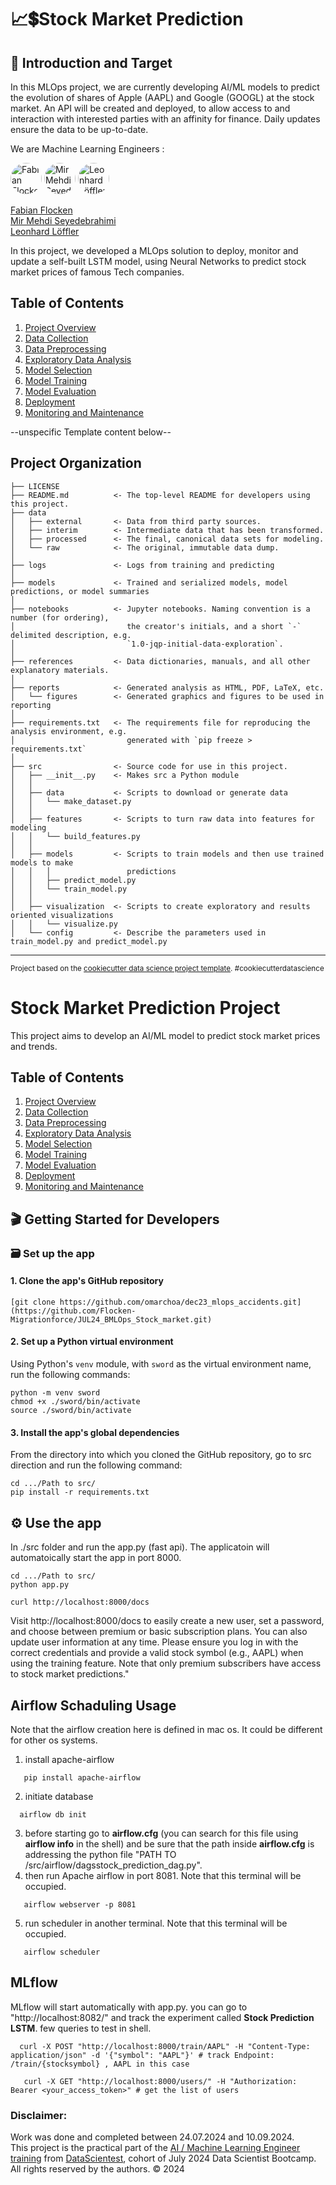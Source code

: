 # 📈💲Stock Market Prediction

## 🧺 Introduction and Target

In this MLOps project, we are currently developing AI/ML models to predict the evolution of shares of Apple (AAPL) and Google (GOOGL) at the stock market.
An API will be created and deployed, to allow access to and interaction with interested parties with an affinity for finance. Daily updates ensure the data to be up-to-date.

We are Machine Learning Engineers :

<a href="https://github.com/Flocken-Migrationforce"><img src="https://github.com/Flocken-Migrationforce.png" width="50px" alt="Fabian Flocken" style="border-radius:50%"></a>
<a href="https://github.com/mirmehdi"><img src="https://github.com/mirmehdi.png" width="50px" alt="Mir Mehdi Seyedebrahimi" style="border-radius:50%"></a>
<a href="https://github.com/LeoLoeff"><img src="https://github.com/LeoLoeff.png" width="50px" alt="Leonhard Löffler" style="border-radius:50%"></a>

[Fabian Flocken](https://www.linkedin.com/in/fabian-flocken-0638a9315)<br>
[Mir Mehdi Seyedebrahimi](https://www.linkedin.com/in/mirmehdi)<br>
[Leonhard Löffler](https://www.linkedin.com/in/leonhard-loeffler/)<br>

In this project, we developed a MLOps solution to deploy, monitor and update a self-built LSTM model, using Neural Networks to predict stock market prices of famous Tech companies.

## Table of Contents
1. [Project Overview](reports/project_overview.md)
2. [Data Collection](reports/data_collection.md)
3. [Data Preprocessing](reports/data_preprocessing.md)
4. [Exploratory Data Analysis](notebooks/eda.ipynb)
5. [Model Selection](reports/model_selection.md)
6. [Model Training](reports/model_training.md)
7. [Model Evaluation](reports/model_evaluation.md)
8. [Deployment](reports/deployment.md)
9. [Monitoring and Maintenance](reports/monitoring_and_maintenance.md)



--unspecific Template content below--

Project Organization
------------

    ├── LICENSE
    ├── README.md          <- The top-level README for developers using this project.
    ├── data
    │   ├── external       <- Data from third party sources.
    │   ├── interim        <- Intermediate data that has been transformed.
    │   ├── processed      <- The final, canonical data sets for modeling.
    │   └── raw            <- The original, immutable data dump.
    │
    ├── logs               <- Logs from training and predicting
    │
    ├── models             <- Trained and serialized models, model predictions, or model summaries
    │
    ├── notebooks          <- Jupyter notebooks. Naming convention is a number (for ordering),
    │                         the creator's initials, and a short `-` delimited description, e.g.
    │                         `1.0-jqp-initial-data-exploration`.
    │
    ├── references         <- Data dictionaries, manuals, and all other explanatory materials.
    │
    ├── reports            <- Generated analysis as HTML, PDF, LaTeX, etc.
    │   └── figures        <- Generated graphics and figures to be used in reporting
    │
    ├── requirements.txt   <- The requirements file for reproducing the analysis environment, e.g.
    │                         generated with `pip freeze > requirements.txt`
    │
    ├── src                <- Source code for use in this project.
    │   ├── __init__.py    <- Makes src a Python module
    │   │
    │   ├── data           <- Scripts to download or generate data
    │   │   └── make_dataset.py
    │   │
    │   ├── features       <- Scripts to turn raw data into features for modeling
    │   │   └── build_features.py
    │   │
    │   ├── models         <- Scripts to train models and then use trained models to make
    │   │   │                 predictions
    │   │   ├── predict_model.py
    │   │   └── train_model.py
    │   │
    │   ├── visualization  <- Scripts to create exploratory and results oriented visualizations
    │   │   └── visualize.py
    │   └── config         <- Describe the parameters used in train_model.py and predict_model.py

--------

<p><small>Project based on the <a target="_blank" href="https://drivendata.github.io/cookiecutter-data-science/">cookiecutter data science project template</a>. #cookiecutterdatascience</small></p>


# Stock Market Prediction Project

This project aims to develop an AI/ML model to predict stock market prices and trends.

## Table of Contents
1. [Project Overview](reports/project_overview.md)
2. [Data Collection](reports/data_collection.md)
3. [Data Preprocessing](reports/data_preprocessing.md)
4. [Exploratory Data Analysis](notebooks/eda.ipynb)
5. [Model Selection](reports/model_selection.md)
6. [Model Training](reports/model_training.md)
7. [Model Evaluation](reports/model_evaluation.md)
8. [Deployment](reports/deployment.md)
9. [Monitoring and Maintenance](reports/monitoring_and_maintenance.md)


## 🎬 Getting Started for Developers

### 🗃️ **Set up the app** 
#### 1. Clone the app's GitHub repository

```shell
[git clone https://github.com/omarchoa/dec23_mlops_accidents.git](https://github.com/Flocken-Migrationforce/JUL24_BMLOps_Stock_market.git)
```

#### 2. Set up a Python virtual environment

Using Python's `venv` module, with `sword` as the virtual environment name, run the following commands:

```shell
python -m venv sword
chmod +x ./sword/bin/activate
source ./sword/bin/activate
```
#### 3. Install the app's global dependencies

From the directory into which you cloned the GitHub repository, go to src direction and  run the following command:

```shell
cd .../Path to src/
pip install -r requirements.txt
```


## ⚙️ **Use the app**
In ./src folder and run the app.py (fast api). The applicatoin will automatoically start the app in port 8000. 

```shell
cd .../Path to src/
python app.py

curl http://localhost:8000/docs
```
Visit http://localhost:8000/docs to easily create a new user, set a password, and choose between premium or basic subscription plans. You can also update user information at any time. Please ensure you log in with the correct credentials and provide a valid stock symbol (e.g., AAPL) when using the training feature. Note that only premium subscribers have access to stock market predictions."

## Airflow Schaduling Usage
Note that the airflow creation here is defined in mac os. It could be different for other os systems. 

1. install apache-airflow
```shell
   pip install apache-airflow
```
2. initiate database
 ```shell
   airflow db init
```  
3. before starting go to **airflow.cfg** (you can search for this file using **airflow info** in the shell) and be sure that the path inside **airflow.cfg** is addressing the python file "PATH TO /src/airflow/dagsstock_prediction_dag.py".
4. then run Apache airflow in port 8081. Note that this terminal will be occupied. 
```shell
   airflow webserver -p 8081 
```
5. run scheduler in another terminal. Note that this terminal will be occupied. 

```shell
   airflow scheduler 
```

## MLflow
MLflow will start automatically with app.py. you can go to "http://localhost:8082/" and track the experiment called **Stock Prediction LSTM**. 
few queries to test in shell. 

 ```shell
   curl -X POST "http://localhost:8000/train/AAPL" -H "Content-Type: application/json" -d '{"symbol": "AAPL"}' # track Endpoint: /train/{stocksymbol} , AAPL in this case

    curl -X GET "http://localhost:8000/users/" -H "Authorization: Bearer <your_access_token>" # get the list of users

```




### Disclaimer:
Work was done and completed between 24.07.2024 and 10.09.2024. <br>
This project is the practical part of the [AI / Machine Learning Engineer training](https://datascientest.com/en/machine-learning-engineer-course) from [DataScientest](https://datascientest.com/), cohort of July 2024 Data Scientist Bootcamp.
<br>All rights reserved by the authors. © 2024  <br>
